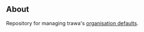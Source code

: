 ## About 
Repository for managing trawa's [organisation defaults](https://docs.github.com/en/communities/setting-up-your-project-for-healthy-contributions/creating-a-default-community-health-file).
